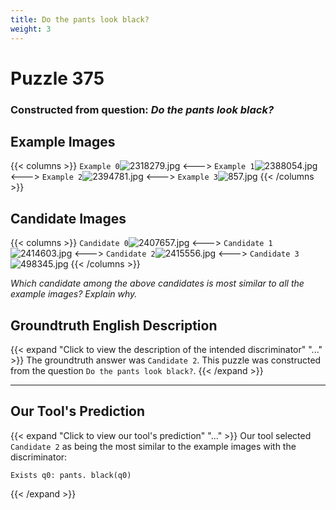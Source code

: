 ```yaml
---
title: Do the pants look black?
weight: 3
---
```


# Puzzle 375
### Constructed from question: _Do the pants look black?_


## Example Images
{{< columns >}}
`Example 0`![2318279.jpg](/gqa_images/2318279.jpg)
<--->
`Example 1`![2388054.jpg](/gqa_images/2388054.jpg)
<--->
`Example 2`![2394781.jpg](/gqa_images/2394781.jpg)
<--->
`Example 3`![857.jpg](/gqa_images/857.jpg)
{{< /columns >}}

## Candidate Images
{{< columns >}}
`Candidate 0`![2407657.jpg](/gqa_images/2407657.jpg)
<--->
`Candidate 1`![2414603.jpg](/gqa_images/2414603.jpg)
<--->
`Candidate 2`![2415556.jpg](/gqa_images/2415556.jpg)
<--->
`Candidate 3`![498345.jpg](/gqa_images/498345.jpg)
{{< /columns >}}

*Which candidate among the above candidates is most similar to all the example images? Explain why.*

## Groundtruth English Description

{{< expand "Click to view the description of the intended discriminator" "..." >}}
The groundtruth answer was `Candidate 2`. This puzzle was constructed from the question `Do the pants look black?`.
{{< /expand >}}

---

## Our Tool's Prediction

{{< expand "Click to view our tool's prediction" "..." >}}
Our tool selected `Candidate 2` as being the most similar to the example images with the discriminator:
```plaintext
Exists q0: pants. black(q0)
```
{{< /expand >}}

